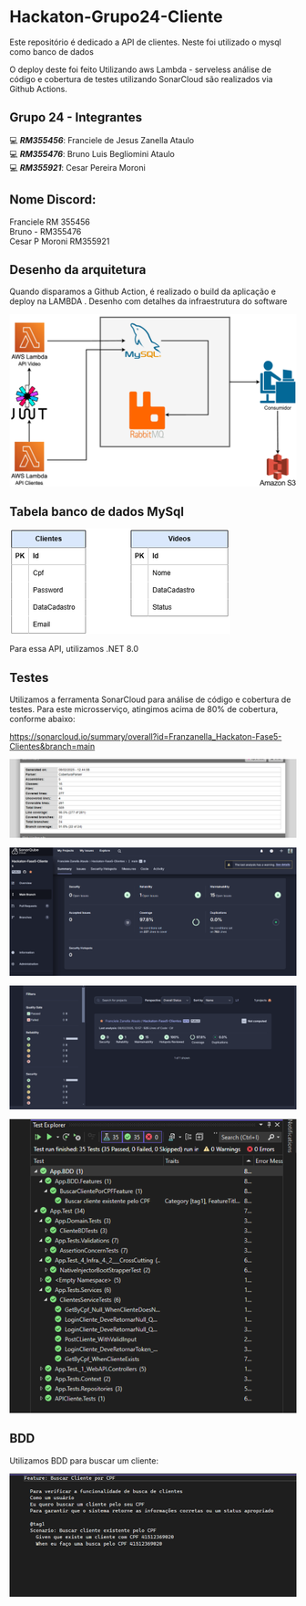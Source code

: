 # Hackaton-Grupo24-Cliente

Este repositório é dedicado a API de clientes. Neste foi utilizado o mysql como banco de dados

O deploy deste foi feito Utilizando aws Lambda - serveless
análise de código e cobertura de testes utilizando SonarCloud são realizados via Github Actions.



## Grupo 24 - Integrantes
💻 *<b>RM355456</b>*: Franciele de Jesus Zanella Ataulo </br>
💻 *<b>RM355476</b>*: Bruno Luis Begliomini Ataulo </br>
💻 *<b>RM355921</b>*: Cesar Pereira Moroni </br>


## Nome Discord:
Franciele RM 355456</br>
Bruno - RM355476</br>
Cesar P Moroni RM355921</br>

## Desenho da arquitetura
Quando disparamos a Github Action, é realizado o build da aplicação e deploy na LAMBDA .
Desenho com detalhes da infraestrutura do software

![image6](/assets/Arquitetura.png)


## Tabela banco de dados MySql

![image7](/assets/bd.png) 


Para essa API, utilizamos .NET 8.0

## Testes

Utilizamos a ferramenta SonarCloud para análise de código e cobertura de testes. Para este microsserviço, atingimos acima de 80% de cobertura, conforme abaixo:

https://sonarcloud.io/summary/overall?id=Franzanella_Hackaton-Fase5-Clientes&branch=main

![image1](/assets/cobertTest.png)

![image2](/assets/cobertura.png)

![image3](/assets/cobertura2.png)

![image4](/assets/teste.png)

## BDD 
Utilizamos BDD para buscar um cliente: 

![image5](/assets/bdd.png)
